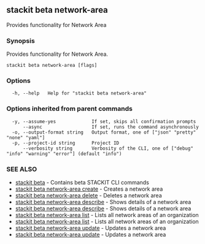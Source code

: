 ## stackit beta network-area

Provides functionality for Network Area

### Synopsis

Provides functionality for Network Area.

```
stackit beta network-area [flags]
```

### Options

```
  -h, --help   Help for "stackit beta network-area"
```

### Options inherited from parent commands

```
  -y, --assume-yes             If set, skips all confirmation prompts
      --async                  If set, runs the command asynchronously
  -o, --output-format string   Output format, one of ["json" "pretty" "none" "yaml"]
  -p, --project-id string      Project ID
      --verbosity string       Verbosity of the CLI, one of ["debug" "info" "warning" "error"] (default "info")
```

### SEE ALSO

* [stackit beta](./stackit_beta.md)	 - Contains beta STACKIT CLI commands
* [stackit beta network-area create](./stackit_beta_network-area_create.md)	 - Creates a network area
* [stackit beta network-area delete](./stackit_beta_network-area_delete.md)	 - Deletes a network area
* [stackit beta network-area describe](./stackit_beta_network-area_describe.md)	 - Shows details of a network area
* [stackit beta network-area describe](./stackit_beta_network-area_describe.md)	 - Shows details of a network area
* [stackit beta network-area list](./stackit_beta_network-area_list.md)	 - Lists all network areas of an organization
* [stackit beta network-area list](./stackit_beta_network-area_list.md)	 - Lists all network areas of an organization
* [stackit beta network-area update](./stackit_beta_network-area_update.md)	 - Updates a network area
* [stackit beta network-area update](./stackit_beta_network-area_update.md)	 - Updates a network area

